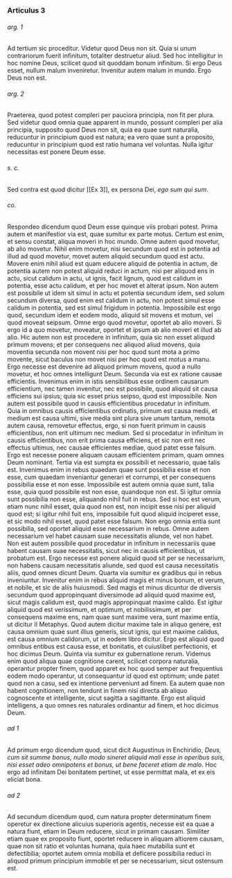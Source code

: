 ### Articulus 3

###### arg. 1
Ad tertium sic proceditur. Videtur quod Deus non sit. Quia si unum contrariorum fuerit infinitum, totaliter destruetur aliud. Sed hoc intelligitur in hoc nomine Deus, scilicet quod sit quoddam bonum infinitum. Si ergo Deus esset, nullum malum inveniretur. Invenitur autem malum in mundo. Ergo Deus non est.

###### arg. 2
Praeterea, quod potest compleri per pauciora principia, non fit per plura. Sed videtur quod omnia quae apparent in mundo, possunt compleri per alia principia, supposito quod Deus non sit, quia ea quae sunt naturalia, reducuntur in principium quod est natura; ea vero quae sunt a proposito, reducuntur in principium quod est ratio humana vel voluntas. Nulla igitur necessitas est ponere Deum esse.

###### s. c.
Sed contra est quod dicitur [[Ex 3]], ex persona Dei, *ego sum qui sum*.

###### co.
Respondeo dicendum quod Deum esse quinque viis probari potest. Prima autem et manifestior via est, quae sumitur ex parte motus. Certum est enim, et sensu constat, aliqua moveri in hoc mundo. Omne autem quod movetur, ab alio movetur. Nihil enim movetur, nisi secundum quod est in potentia ad illud ad quod movetur, movet autem aliquid secundum quod est actu. Movere enim nihil aliud est quam educere aliquid de potentia in actum, de potentia autem non potest aliquid reduci in actum, nisi per aliquod ens in actu, sicut calidum in actu, ut ignis, facit lignum, quod est calidum in potentia, esse actu calidum, et per hoc movet et alterat ipsum. Non autem est possibile ut idem sit simul in actu et potentia secundum idem, sed solum secundum diversa, quod enim est calidum in actu, non potest simul esse calidum in potentia, sed est simul frigidum in potentia. Impossibile est ergo quod, secundum idem et eodem modo, aliquid sit movens et motum, vel quod moveat seipsum. Omne ergo quod movetur, oportet ab alio moveri. Si ergo id a quo movetur, moveatur, oportet et ipsum ab alio moveri et illud ab alio. Hic autem non est procedere in infinitum, quia sic non esset aliquod primum movens; et per consequens nec aliquod aliud movens, quia moventia secunda non movent nisi per hoc quod sunt mota a primo movente, sicut baculus non movet nisi per hoc quod est motus a manu. Ergo necesse est devenire ad aliquod primum movens, quod a nullo movetur, et hoc omnes intelligunt Deum. Secunda via est ex ratione causae efficientis. Invenimus enim in istis sensibilibus esse ordinem causarum efficientium, nec tamen invenitur, nec est possibile, quod aliquid sit causa efficiens sui ipsius; quia sic esset prius seipso, quod est impossibile. Non autem est possibile quod in causis efficientibus procedatur in infinitum. Quia in omnibus causis efficientibus ordinatis, primum est causa medii, et medium est causa ultimi, sive media sint plura sive unum tantum, remota autem causa, removetur effectus, ergo, si non fuerit primum in causis efficientibus, non erit ultimum nec medium. Sed si procedatur in infinitum in causis efficientibus, non erit prima causa efficiens, et sic non erit nec effectus ultimus, nec causae efficientes mediae, quod patet esse falsum. Ergo est necesse ponere aliquam causam efficientem primam, quam omnes Deum nominant. Tertia via est sumpta ex possibili et necessario, quae talis est. Invenimus enim in rebus quaedam quae sunt possibilia esse et non esse, cum quaedam inveniantur generari et corrumpi, et per consequens possibilia esse et non esse. Impossibile est autem omnia quae sunt, talia esse, quia quod possibile est non esse, quandoque non est. Si igitur omnia sunt possibilia non esse, aliquando nihil fuit in rebus. Sed si hoc est verum, etiam nunc nihil esset, quia quod non est, non incipit esse nisi per aliquid quod est; si igitur nihil fuit ens, impossibile fuit quod aliquid inciperet esse, et sic modo nihil esset, quod patet esse falsum. Non ergo omnia entia sunt possibilia, sed oportet aliquid esse necessarium in rebus. Omne autem necessarium vel habet causam suae necessitatis aliunde, vel non habet. Non est autem possibile quod procedatur in infinitum in necessariis quae habent causam suae necessitatis, sicut nec in causis efficientibus, ut probatum est. Ergo necesse est ponere aliquid quod sit per se necessarium, non habens causam necessitatis aliunde, sed quod est causa necessitatis aliis, quod omnes dicunt Deum. Quarta via sumitur ex gradibus qui in rebus inveniuntur. Invenitur enim in rebus aliquid magis et minus bonum, et verum, et nobile, et sic de aliis huiusmodi. Sed magis et minus dicuntur de diversis secundum quod appropinquant diversimode ad aliquid quod maxime est, sicut magis calidum est, quod magis appropinquat maxime calido. Est igitur aliquid quod est verissimum, et optimum, et nobilissimum, et per consequens maxime ens, nam quae sunt maxime vera, sunt maxime entia, ut dicitur II Metaphys. Quod autem dicitur maxime tale in aliquo genere, est causa omnium quae sunt illius generis, sicut ignis, qui est maxime calidus, est causa omnium calidorum, ut in eodem libro dicitur. Ergo est aliquid quod omnibus entibus est causa esse, et bonitatis, et cuiuslibet perfectionis, et hoc dicimus Deum. Quinta via sumitur ex gubernatione rerum. Videmus enim quod aliqua quae cognitione carent, scilicet corpora naturalia, operantur propter finem, quod apparet ex hoc quod semper aut frequentius eodem modo operantur, ut consequantur id quod est optimum; unde patet quod non a casu, sed ex intentione perveniunt ad finem. Ea autem quae non habent cognitionem, non tendunt in finem nisi directa ab aliquo cognoscente et intelligente, sicut sagitta a sagittante. Ergo est aliquid intelligens, a quo omnes res naturales ordinantur ad finem, et hoc dicimus Deum.

###### ad 1
Ad primum ergo dicendum quod, sicut dicit Augustinus in Enchiridio, *Deus, cum sit summe bonus, nullo modo sineret aliquid mali esse in operibus suis, nisi esset adeo omnipotens et bonus, ut bene faceret etiam de malo*. Hoc ergo ad infinitam Dei bonitatem pertinet, ut esse permittat mala, et ex eis eliciat bona.

###### ad 2
Ad secundum dicendum quod, cum natura propter determinatum finem operetur ex directione alicuius superioris agentis, necesse est ea quae a natura fiunt, etiam in Deum reducere, sicut in primam causam. Similiter etiam quae ex proposito fiunt, oportet reducere in aliquam altiorem causam, quae non sit ratio et voluntas humana, quia haec mutabilia sunt et defectibilia; oportet autem omnia mobilia et deficere possibilia reduci in aliquod primum principium immobile et per se necessarium, sicut ostensum est.

